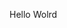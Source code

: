 Hello Wolrd


























































































































































































































































































































































































































































































































































































































































































































































































































































































































































































































































































































































































































































































































































































































































































































































































































































































































































































































































































































































































































































































































































































































































































































































































































































































































































































































































































































































































































































































































































































































































































































































































































































































































































































































































































































































































































































































































































































































































































































































































































































































































































































































































































































































































































































































































